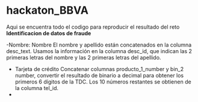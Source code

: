 # hackaton_BBVA
Aqui se encuentra todo el codigo para reproducir el resultado del reto **Identificacion de datos de fraude**

-Nombre: Nombre	El nombre y apellido están concatenados en la columna desc_text. Usamos la información en la columna desc_id, que indican las 2 primeras letras del nombre y las 2 primeras letras del apellido.
- Tarjeta de crédito	Concatenar columnas producto_1_number y bin_2 number, convertir el resultado de binario a decimal para obtener los primeros 6 dígitos de la TDC. Los 10 números restantes se obtienen de la columna tel_id.
- 
